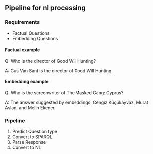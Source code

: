 ## Pipeline for nl processing

### Requirements

- Factual Questions
- Embedding Questions

#### Factual example
Q: Who is the director of Good Will Hunting?

A: Gus Van Sant is the director of Good Will Hunting.

#### Embedding example
Q: Who is the screenwriter of The Masked Gang: Cyprus?

A: The answer suggested by embeddings: Cengiz Küçükayvaz, Murat Aslan, and Melih Ekener.

### Pipeline

1. Predict Question type
2. Convert to SPARQL
3. Parse Response
4. Convert to NL